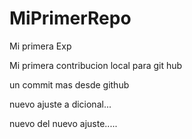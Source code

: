 # MiPrimerRepo
Mi primera Exp



Mi primera contribucion local para git hub 

un commit mas desde github 


nuevo ajuste a dicional...


nuevo del nuevo ajuste.....
